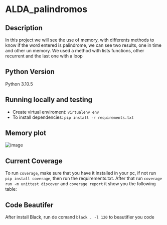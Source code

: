 # ALDA_palindromos

## Description
In this project we will see the use of memory, with differents methods to know if the word entered is palindrome, we can see two results, one in time and other un memory. We used a method with lists functions, other recurrent and the last one with a loop

## Python Version

Python 3.10.5

## Running locally and testing

* Create virtual enviroment: `virtualenv env`
* To install dependencies: `pip install -r requirements.txt`

## Memory plot
![image](https://user-images.githubusercontent.com/90010884/223772962-9d8ec1bb-14a2-4621-8ca1-3478cb9ae8e6.png)

## Current Coverage

To run `coverage`, make sure that you have it installed in your pc, if not run `pip install coverage`, then run the requirements.txt. After that run `coverage run -m unittest discover` and `coverage report` it show you the following table:



## Code Beautifer

After install Black, run de comand `black . -l 120` to beautifier you code
